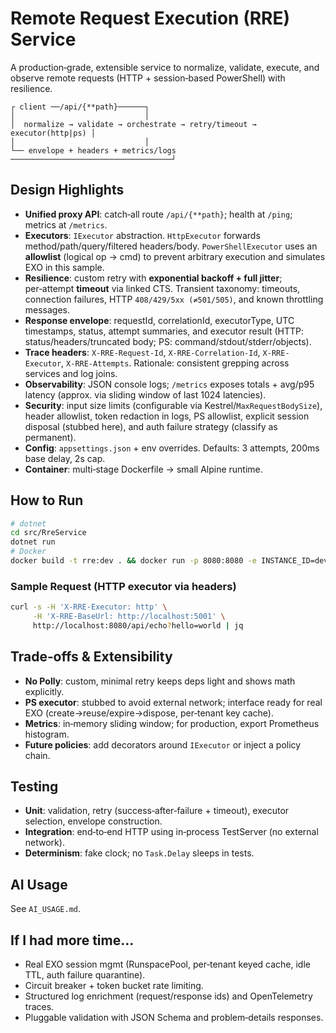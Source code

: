 # Remote Request Execution (RRE) Service

A production‑grade, extensible service to normalize, validate, execute, and observe remote requests (HTTP + session‑based PowerShell) with resilience.

```
┌ client ──/api/{**path}──────┐
│                             │
│  normalize → validate → orchestrate → retry/timeout → executor(http|ps) │
│                             │
└── envelope + headers + metrics/logs ────────────────────────────────────┘
```

## Design Highlights
- **Unified proxy API**: catch‑all route `/api/{**path}`; health at `/ping`; metrics at `/metrics`.
- **Executors**: `IExecutor` abstraction. `HttpExecutor` forwards method/path/query/filtered headers/body. `PowerShellExecutor` uses an **allowlist** (logical op → cmd) to prevent arbitrary execution and simulates EXO in this sample.
- **Resilience**: custom retry with **exponential backoff + full jitter**; per‑attempt **timeout** via linked CTS. Transient taxonomy: timeouts, connection failures, HTTP `408/429/5xx (≠501/505)`, and known throttling messages.
- **Response envelope**: requestId, correlationId, executorType, UTC timestamps, status, attempt summaries, and executor result (HTTP: status/headers/truncated body; PS: command/stdout/stderr/objects).
- **Trace headers**: `X-RRE-Request-Id`, `X-RRE-Correlation-Id`, `X-RRE-Executor`, `X-RRE-Attempts`. Rationale: consistent grepping across services and log joins.
- **Observability**: JSON console logs; `/metrics` exposes totals + avg/p95 latency (approx. via sliding window of last 1024 latencies).
- **Security**: input size limits (configurable via Kestrel/`MaxRequestBodySize`), header allowlist, token redaction in logs, PS allowlist, explicit session disposal (stubbed here), and auth failure strategy (classify as permanent).
- **Config**: `appsettings.json` + env overrides. Defaults: 3 attempts, 200ms base delay, 2s cap.
- **Container**: multi‑stage Dockerfile → small Alpine runtime.

## How to Run
```bash
# dotnet
cd src/RreService
dotnet run
# Docker
docker build -t rre:dev . && docker run -p 8080:8080 -e INSTANCE_ID=dev rre:dev
```

### Sample Request (HTTP executor via headers)
```bash
curl -s -H 'X-RRE-Executor: http' \
     -H 'X-RRE-BaseUrl: http://localhost:5001' \
     http://localhost:8080/api/echo?hello=world | jq
```

## Trade‑offs & Extensibility
- **No Polly**: custom, minimal retry keeps deps light and shows math explicitly.
- **PS executor**: stubbed to avoid external network; interface ready for real EXO (create→reuse/expire→dispose, per‑tenant key cache).
- **Metrics**: in‑memory sliding window; for production, export Prometheus histogram.
- **Future policies**: add decorators around `IExecutor` or inject a policy chain.

## Testing
- **Unit**: validation, retry (success‑after‑failure + timeout), executor selection, envelope construction.
- **Integration**: end‑to‑end HTTP using in‑process TestServer (no external network).
- **Determinism**: fake clock; no `Task.Delay` sleeps in tests.

## AI Usage
See `AI_USAGE.md`.

## If I had more time…
- Real EXO session mgmt (RunspacePool, per‑tenant keyed cache, idle TTL, auth failure quarantine).
- Circuit breaker + token bucket rate limiting.
- Structured log enrichment (request/response ids) and OpenTelemetry traces.
- Pluggable validation with JSON Schema and problem‑details responses.
